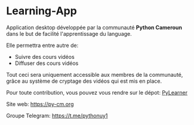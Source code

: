 # Learning-App

Application desktop développée par la communauté **Python Cameroun** dans le but de facilité l'apprentissage du language.

Elle permettra entre autre de:

* Suivre des cours vidéos
* Diffuser des cours vidéos

Tout ceci sera uniquement accessible aux membres de la communauté, grâce au système de cryptage des vidéos qui est mis en place.

Pour toute contribution, vous pouvez vous rendre sur le dépot: [PyLearner](https://github.com/py-cm/pylearner "PyLearner Repository")

Site web: https://py-cm.org

Groupe Telegram: https://t.me/pythonuy1
